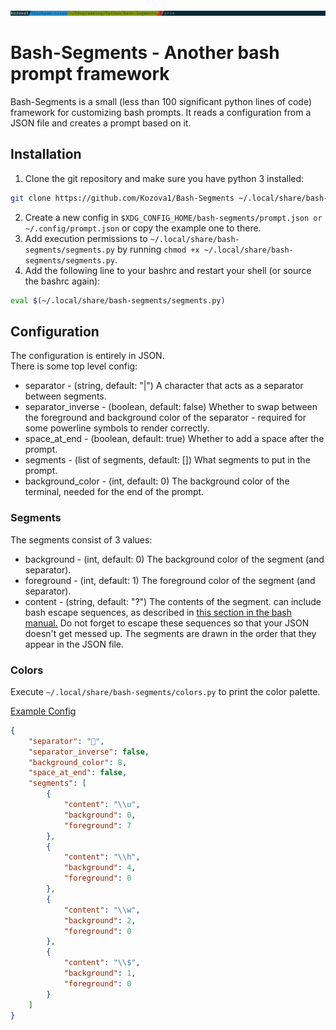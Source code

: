 ![An image of the example config](./example_config.png)
# Bash-Segments - Another bash prompt framework
Bash-Segments is a small (less than 100 significant python lines of code) framework for customizing bash prompts. It reads a configuration from a JSON file and creates a prompt based on it. 
## Installation
1. Clone the git repository and make sure you have python 3 installed:
```bash
git clone https://github.com/Kozova1/Bash-Segments ~/.local/share/bash-segments
```
2. Create a new config in `$XDG_CONFIG_HOME/bash-segments/prompt.json or ~/.config/prompt.json` or copy the example one to there.
3. Add execution permissions to `~/.local/share/bash-segments/segments.py` by running `chmod +x ~/.local/share/bash-segments/segments.py`.
4. Add the following line to your bashrc and restart your shell (or source the bashrc again):
```bash
eval $(~/.local/share/bash-segments/segments.py)
```
## Configuration
The configuration is entirely in JSON.  
There is some top level config:
- separator - (string, default: "|") A character that acts as a separator between segments.
- separator\_inverse - (boolean, default: false) Whether to swap between the foreground and background color of the separator - required for some powerline symbols to render correctly.
- space\_at\_end - (boolean, default: true) Whether to add a space after the prompt.
- segments - (list of segments, default: []) What segments to put in the prompt.
- background\_color - (int, default: 0) The background color of the terminal, needed for the end of the prompt.
### Segments
The segments consist of 3 values:
- background - (int, default: 0) The background color of the segment (and separator).
- foreground - (int, default: 1) The foreground color of the segment (and separator).
- content - (string, default: "?") The contents of the segment. can include bash escape sequences, as described in [this section in the bash manual.](https://www.gnu.org/savannah-checkouts/gnu/bash/manual/bash.html#index-prompting) Do not forget to escape these sequences so that your JSON doesn't get messed up.
The segments are drawn in the order that they appear in the JSON file.
### Colors
Execute `~/.local/share/bash-segments/colors.py` to print the color palette.

[Example Config](./prompt.json)
```json
{
	"separator": "",
	"separator_inverse": false,
	"background_color": 8,
	"space_at_end": false,
	"segments": [
		{
			"content": "\\u",
			"background": 0,
			"foreground": 7
		},
		{
			"content": "\\h",
			"background": 4,
			"foreground": 0
		},
		{
			"content": "\\w",
			"background": 2,
			"foreground": 0
		},
		{
			"content": "\\$",
			"background": 1,
			"foreground": 0
		}
	]
}
```
